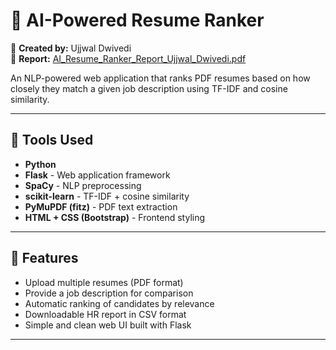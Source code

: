 # 🧠 AI-Powered Resume Ranker

👤 **Created by:** Ujjwal Dwivedi  
📄 **Report:** [AI_Resume_Ranker_Report_Ujjwal_Dwivedi.pdf](AI_Resume_Ranker_Report_Ujjwal_Dwivedi.pdf)

An NLP-powered web application that ranks PDF resumes based on how closely they match a given job description using TF-IDF and cosine similarity.

---

## 🔧 Tools Used

- **Python**
- **Flask** - Web application framework
- **SpaCy** - NLP preprocessing
- **scikit-learn** - TF-IDF + cosine similarity
- **PyMuPDF (fitz)** - PDF text extraction
- **HTML + CSS (Bootstrap)** - Frontend styling

---

## 🚀 Features

- Upload multiple resumes (PDF format)
- Provide a job description for comparison
- Automatic ranking of candidates by relevance
- Downloadable HR report in CSV format
- Simple and clean web UI built with Flask

---
